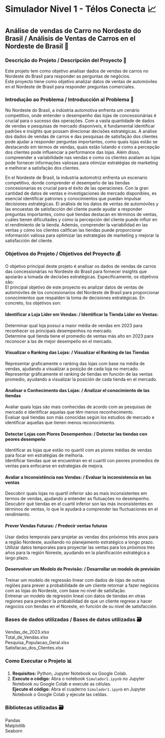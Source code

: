 # Simulador Nivel 1 - Télos Conecta 📈

## Análise de vendas de Carro no Nordeste do Brasil / Análisis de Ventas de Carros en el Nordeste de Brasil 🚗

### Descrição do Projeto / Descripción del Proyecto 📃

Este projeto tem como objetivo analisar dados de vendas de carros no Nordeste do Brasil para responder as perguntas de negócios. <br>
Este proyecto tiene como objetivo analizar datos de ventas de automóviles en el Nordeste de Brasil para responder preguntas comerciales.

### Introdução ao Problema / Introducción al Problema 🔎
No Nordeste do Brasil, a indústria automotiva enfrenta um cenário competitivo, onde entender o desempenho das lojas de concessionárias é crucial para o sucesso das operações. Com a vasta quantidade de dados de vendas e pesquisas de mercado disponíveis, é fundamental identificar padrões e insights que possam direcionar decisões estratégicas.
A análise dos dados de vendas de carros e das pesquisas de satisfação dos clientes pode ajudar a responder perguntas importantes, como quais lojas estão se destacando em termos de vendas, quais estão lutando e como a percepção dos clientes pode influenciar a performance das lojas. Além disso, compreender a variabilidade nas vendas e como os clientes avaliam as lojas pode fornecer informações valiosas para otimizar estratégias de marketing e melhorar a satisfação dos clientes.

En el Nordeste de Brasil, la industria automotriz enfrenta un escenario competitivo, donde comprender el desempeño de las tiendas concesionarias es crucial para el éxito de las operaciones. Con la gran cantidad de datos de ventas e investigaciones de mercado disponibles, es esencial identificar patrones y conocimientos que puedan impulsar decisiones estratégicas.
El análisis de los datos de ventas de automóviles y las encuestas de satisfacción del cliente puede ayudar a responder preguntas importantes, como qué tiendas destacan en términos de ventas, cuáles tienen dificultades y cómo la percepción del cliente puede influir en el rendimiento de la tienda. Además, comprender la variabilidad en las ventas y cómo los clientes califican las tiendas puede proporcionar información valiosa para optimizar las estrategias de marketing y mejorar la satisfacción del cliente.


### Objetivos do Projeto / Objetivos del Proyecto 💰
O objetivo principal deste projeto é analisar os dados de vendas de carros das concessionárias no Nordeste do Brasil para fornecer insights que apoiarão a tomada de decisões estratégicas. Especificamente, os objetivos são: <br>
El principal objetivo de este proyecto es analizar datos de ventas de automóviles de los concesionarios del Nordeste de Brasil para proporcionar conocimientos que respalden la toma de decisiones estratégicas. En concreto, los objetivos son:

#### Identificar a Loja Líder em Vendas: / Identificar la Tienda Líder en Ventas: <br>
Determinar qual loja possui a maior média de vendas em 2023 para reconhecer os principais desempenhos no mercado.<br>
Determine qué tienda tiene el promedio de ventas más alto en 2023 para reconocer a las de mejor desempeño en el mercado.

#### Visualizar o Ranking das Lojas: / Visualizar el Ranking de las Tiendas <br>
Representar graficamente o ranking das lojas com base na média de vendas, ajudando a visualizar a posição de cada loja no mercado. <br>
Representar gráficamente el ranking de tiendas en función de las ventas promedio, ayudando a visualizar la posición de cada tienda en el mercado.

#### Analisar o Conhecimento das Lojas: / Analizar el conocimiento de las tiendas <br>
Avaliar quais lojas são mais conhecidas de acordo com as pesquisas de mercado e identificar aquelas que têm menos reconhecimento. <br>
Evaluar qué tiendas son más conocidas según los estudios de mercado e identificar aquellas que tienen menos reconocimiento.

#### Detectar Lojas com Piores Desempenhos: / Detectar las tiendas con peores desempeño <br>
Identificar as lojas que estão no quartil com as piores médias de vendas para focar em estratégias de melhoria. <br>
Identificar tiendas que se encuentran en el cuartil con peores promedios de ventas para enfocarse en estrategias de mejora.

#### Avaliar a Inconsistência nas Vendas: / Evaluar la inconsistencia en las ventas <br>
Descobrir quais lojas no quartil inferior são as mais inconsistentes em termos de vendas, ajudando a entender as flutuações no desempenho. <br>
Descubrir qué tiendas en el cuartil inferior son las más inconsistentes en términos de ventas, lo que le ayudará a comprender las fluctuaciones en el rendimiento.

#### Prever Vendas Futuras: / Predecir ventas futuras <br>
Usar dados temporais para projetar as vendas dos próximos três anos para a região Nordeste, auxiliando no planejamento estratégico a longo prazo. <br>
Utilizar datos temporales para proyectar las ventas para los próximos tres años para la región Noreste, ayudando en la planificación estratégica a largo plazo.

#### Desenvolver um Modelo de Previsão: / Desarrollar un modelo de previsión <br>
Treinar um modelo de regressão linear com dados de lojas de outras regiões para prever a probabilidade de um cliente retornar a fazer negócios com as lojas do Nordeste, com base no nível de satisfação. <br>
Entrenar un modelo de regresión lineal con datos de tiendas en otras regiones para predecir la probabilidad de que un cliente regrese a hacer negocios con tiendas en el Noreste, en función de su nivel de satisfacción.

### Bases de dados utilizadas / Bases de datos utilizadas 🗃️

Vendas_de_2023.xlsx <br>
Total_de_Vendas.xlsx <br>
Pesquisa_Populacao_Geral.xlsx <br>
Satisfacao_dos_Clientes.xlsx <br>

### Como Executar o Projeto 📊

1. **Requisitos:** Python, Jupyter Notebook ou Google Colab.
2. **Execute o código:** Abra o notebook `Simulador1.ipynb` no Jupyter Notebook ou Google Colab e execute as células. <br>
   **Ejecute el código:** Abra el cuaderno `Simulador1.ipynb` en Jupyter Notebook o Google Colab y ejecute las celdas.


### Bibliotecas utilizadas 🗃️
Pandas <br>
Matplotlib <br>
Seaborn <br>

